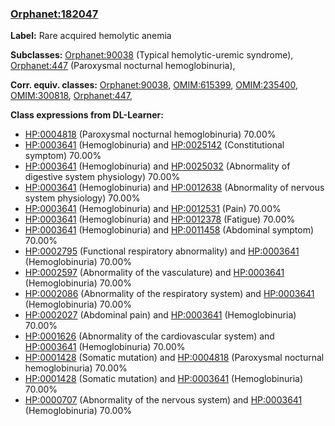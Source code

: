 
### [Orphanet:182047](http://www.orpha.net/ORDO/Orphanet_182047)
**Label:** Rare acquired hemolytic anemia

**Subclasses:** [Orphanet:90038](http://www.orpha.net/ORDO/Orphanet_90038) (Typical hemolytic-uremic syndrome), [Orphanet:447](http://www.orpha.net/ORDO/Orphanet_447) (Paroxysmal nocturnal hemoglobinuria), 

**Corr. equiv. classes:** [Orphanet:90038](http://www.orpha.net/ORDO/Orphanet_90038), [OMIM:615399](http://purl.obolibrary.org/obo/OMIM_615399), [OMIM:235400](http://purl.obolibrary.org/obo/OMIM_235400), [OMIM:300818](http://purl.obolibrary.org/obo/OMIM_300818), [Orphanet:447](http://www.orpha.net/ORDO/Orphanet_447), 

**Class expressions from DL-Learner:**

- [HP:0004818](http://purl.obolibrary.org/obo/HP_0004818) (Paroxysmal nocturnal hemoglobinuria) 70.00%
- [HP:0003641](http://purl.obolibrary.org/obo/HP_0003641) (Hemoglobinuria) and [HP:0025142](http://purl.obolibrary.org/obo/HP_0025142) (Constitutional symptom) 70.00%
- [HP:0003641](http://purl.obolibrary.org/obo/HP_0003641) (Hemoglobinuria) and [HP:0025032](http://purl.obolibrary.org/obo/HP_0025032) (Abnormality of digestive system physiology) 70.00%
- [HP:0003641](http://purl.obolibrary.org/obo/HP_0003641) (Hemoglobinuria) and [HP:0012638](http://purl.obolibrary.org/obo/HP_0012638) (Abnormality of nervous system physiology) 70.00%
- [HP:0003641](http://purl.obolibrary.org/obo/HP_0003641) (Hemoglobinuria) and [HP:0012531](http://purl.obolibrary.org/obo/HP_0012531) (Pain) 70.00%
- [HP:0003641](http://purl.obolibrary.org/obo/HP_0003641) (Hemoglobinuria) and [HP:0012378](http://purl.obolibrary.org/obo/HP_0012378) (Fatigue) 70.00%
- [HP:0003641](http://purl.obolibrary.org/obo/HP_0003641) (Hemoglobinuria) and [HP:0011458](http://purl.obolibrary.org/obo/HP_0011458) (Abdominal symptom) 70.00%
- [HP:0002795](http://purl.obolibrary.org/obo/HP_0002795) (Functional respiratory abnormality) and [HP:0003641](http://purl.obolibrary.org/obo/HP_0003641) (Hemoglobinuria) 70.00%
- [HP:0002597](http://purl.obolibrary.org/obo/HP_0002597) (Abnormality of the vasculature) and [HP:0003641](http://purl.obolibrary.org/obo/HP_0003641) (Hemoglobinuria) 70.00%
- [HP:0002086](http://purl.obolibrary.org/obo/HP_0002086) (Abnormality of the respiratory system) and [HP:0003641](http://purl.obolibrary.org/obo/HP_0003641) (Hemoglobinuria) 70.00%
- [HP:0002027](http://purl.obolibrary.org/obo/HP_0002027) (Abdominal pain) and [HP:0003641](http://purl.obolibrary.org/obo/HP_0003641) (Hemoglobinuria) 70.00%
- [HP:0001626](http://purl.obolibrary.org/obo/HP_0001626) (Abnormality of the cardiovascular system) and [HP:0003641](http://purl.obolibrary.org/obo/HP_0003641) (Hemoglobinuria) 70.00%
- [HP:0001428](http://purl.obolibrary.org/obo/HP_0001428) (Somatic mutation) and [HP:0004818](http://purl.obolibrary.org/obo/HP_0004818) (Paroxysmal nocturnal hemoglobinuria) 70.00%
- [HP:0001428](http://purl.obolibrary.org/obo/HP_0001428) (Somatic mutation) and [HP:0003641](http://purl.obolibrary.org/obo/HP_0003641) (Hemoglobinuria) 70.00%
- [HP:0000707](http://purl.obolibrary.org/obo/HP_0000707) (Abnormality of the nervous system) and [HP:0003641](http://purl.obolibrary.org/obo/HP_0003641) (Hemoglobinuria) 70.00%


